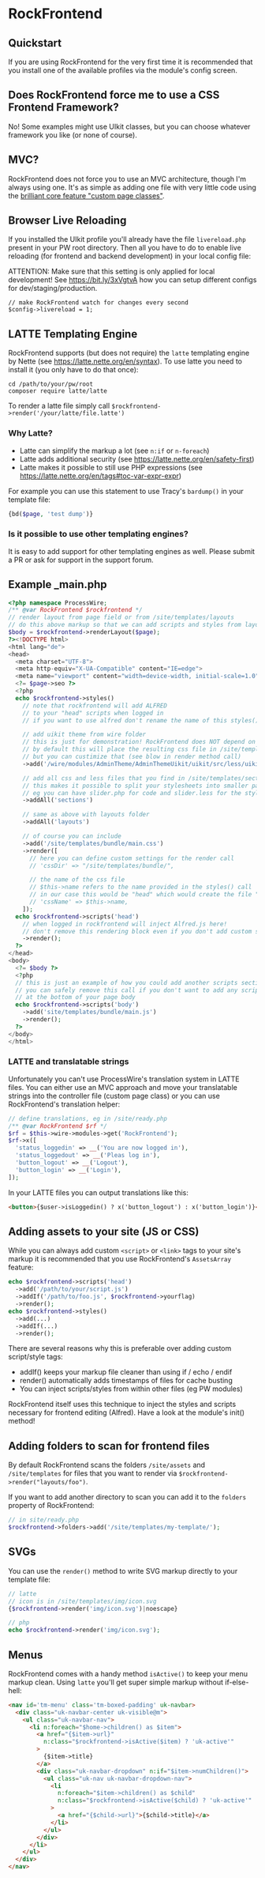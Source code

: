 # RockFrontend

## Quickstart

If you are using RockFrontend for the very first time it is recommended that you install one of the available profiles via the module's config screen.

## Does RockFrontend force me to use a CSS Frontend Framework?

No! Some examples might use UIkit classes, but you can choose whatever framework you like (or none of course).

## MVC?

RockFrontend does not force you to use an MVC architecture, though I'm always using one. It's as simple as adding one file with very little code using the [brilliant core feature "custom page classes"](https://processwire.com/blog/posts/pw-3.0.152/#new-ability-to-specify-custom-page-classes).

## Browser Live Reloading

If you installed the UIkit profile you'll already have the file `livereload.php` present in your PW root directory. Then all you have to do to enable live reloading (for frontend and backend development) in your local config file:

ATTENTION: Make sure that this setting is only applied for local development! See https://bit.ly/3xVgtvA how you can setup different configs for dev/staging/production.

```
// make RockFrontend watch for changes every second
$config->livereload = 1;
```

## LATTE Templating Engine

RockFrontend supports (but does not require) the `latte` templating engine by Nette (see https://latte.nette.org/en/syntax). To use latte you need to install it (you only have to do that once):

```
cd /path/to/your/pw/root
composer require latte/latte
```

To render a latte file simply call `$rockfrontend->render('/your/latte/file.latte')`

### Why Latte?

* Latte can simplify the markup a lot (see `n:if` or `n-foreach`)
* Latte adds additional security (see https://latte.nette.org/en/safety-first)
* Latte makes it possible to still use PHP expressions (see https://latte.nette.org/en/tags#toc-var-expr-expr)

For example you can use this statement to use Tracy's `bardump()` in your template file:

```php
{bd($page, 'test dump')}
```

### Is it possible to use other templating engines?

It is easy to add support for other templating engines as well. Please submit a PR or ask for support in the support forum.

## Example _main.php

```php
<?php namespace ProcessWire;
/** @var RockFrontend $rockfrontend */
// render layout from page field or from /site/templates/layouts
// do this above markup so that we can add scripts and styles from layout files
$body = $rockfrontend->renderLayout($page);
?><!DOCTYPE html>
<html lang="de">
<head>
  <meta charset="UTF-8">
  <meta http-equiv="X-UA-Compatible" content="IE=edge">
  <meta name="viewport" content="width=device-width, initial-scale=1.0">
  <?= $page->seo ?>
  <?php
  echo $rockfrontend->styles()
    // note that rockfrontend will add ALFRED
    // to your "head" scripts when logged in
    // if you want to use alfred don't rename the name of this styles() call

    // add uikit theme from wire folder
    // this is just for demonstration! RockFrontend does NOT depend on UIkit!
    // by default this will place the resulting css file in /site/templates
    // but you can custimize that (see blow in render method call)
    ->add('/wire/modules/AdminTheme/AdminThemeUikit/uikit/src/less/uikit.theme.less')

    // add all css and less files that you find in /site/templates/sections
    // this makes it possible to split your stylesheets into smaller parts
    // eg you can have slider.php for code and slider.less for the styling
    ->addAll('sections')

    // same as above with layouts folder
    ->addAll('layouts')

    // of course you can include
    ->add('/site/templates/bundle/main.css')
    ->render([
      // here you can define custom settings for the render call
      // 'cssDir' => "/site/templates/bundle/",

      // the name of the css file
      // $this->name refers to the name provided in the styles() call
      // in our case this would be "head" which would create the file "head.css"
      // 'cssName' => $this->name,
    ]);
  echo $rockfrontend->scripts('head')
    // when logged in rockfrontend will inject Alfred.js here!
    // don't remove this rendering block even if you don't add custom scripts
    ->render();
  ?>
</head>
<body>
  <?= $body ?>
  <?php
  // this is just an example of how you could add another scripts section
  // you can safely remove this call if you don't want to add any scripts
  // at the bottom of your page body
  echo $rockfrontend->scripts('body')
    ->add('site/templates/bundle/main.js')
    ->render();
  ?>
</body>
</html>
```

### LATTE and translatable strings

Unfortunately you can't use ProcessWire's translation system in LATTE files. You can either use an MVC approach and move your translatable strings into the controller file (custom page class) or you can use RockFrontend's translation helper:

```php
// define translations, eg in /site/ready.php
/** @var RockFrontend $rf */
$rf = $this->wire->modules->get('RockFrontend');
$rf->x([
  'status_loggedin' => __('You are now logged in'),
  'status_loggedout' => __('Pleas log in'),
  'button_logout' => __('Logout'),
  'button_login' => __('Login'),
]);
```

In your LATTE files you can output translations like this:

```html
<button>{$user->isLoggedin() ? x('button_logout') : x('button_login')}</button>
```

## Adding assets to your site (JS or CSS)

While you can always add custom `<script>` or `<link>` tags to your site's markup it is recommended that you use RockFrontend's `AssetsArray` feature:

```php
echo $rockfrontend->scripts('head')
  ->add('/path/to/your/script.js')
  ->addIf('/path/to/foo.js', $rockfrontend->yourflag)
  ->render();
echo $rockfrontend->styles()
  ->add(...)
  ->addIf(...)
  ->render();
```

There are several reasons why this is preferable over adding custom script/style tags:

* addIf() keeps your markup file cleaner than using if / echo / endif
* render() automatically adds timestamps of files for cache busting
* You can inject scripts/styles from within other files (eg PW modules)

RockFrontend itself uses this technique to inject the styles and scripts necessary for frontend editing (Alfred). Have a look at the module's init() method!

## Adding folders to scan for frontend files

By default RockFrontend scans the folders `/site/assets` and `/site/templates` for files that you want to render via `$rockfrontend->render("layouts/foo")`.

If you want to add another directory to scan you can add it to the `folders` property of RockFrontend:

```php
// in site/ready.php
$rockfrontend->folders->add('/site/templates/my-template/');
```

## SVGs

You can use the `render()` method to write SVG markup directly to your template file:

```php
// latte
// icon is in /site/templates/img/icon.svg
{$rockfrontend->render('img/icon.svg')|noescape}

// php
echo $rockfrontend->render('img/icon.svg');
```

## Menus

RockFrontend comes with a handy method `isActive()` to keep your menu markup clean. Using `latte` you'll get super simple markup without if-else-hell:

```html
<nav id='tm-menu' class='tm-boxed-padding' uk-navbar>
  <div class="uk-navbar-center uk-visible@m">
    <ul class="uk-navbar-nav">
      <li n:foreach="$home->children() as $item">
        <a href="{$item->url}"
          n:class="$rockfrontend->isActive($item) ? 'uk-active'"
        >
          {$item->title}
        </a>
        <div class="uk-navbar-dropdown" n:if="$item->numChildren()">
          <ul class="uk-nav uk-navbar-dropdown-nav">
            <li
              n:foreach="$item->children() as $child"
              n:class="$rockfrontend->isActive($child) ? 'uk-active'"
            >
              <a href="{$child->url}">{$child->title}</a>
            </li>
          </ul>
        </div>
      </li>
    </ul>
  </div>
</nav>
